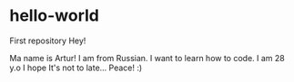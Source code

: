 # hello-world
First repository
Hey!

Ma name is Artur!
I am from Russian. I want to learn how to code.
I am 28 y.o I hope It's not to late...
Peace! :)
